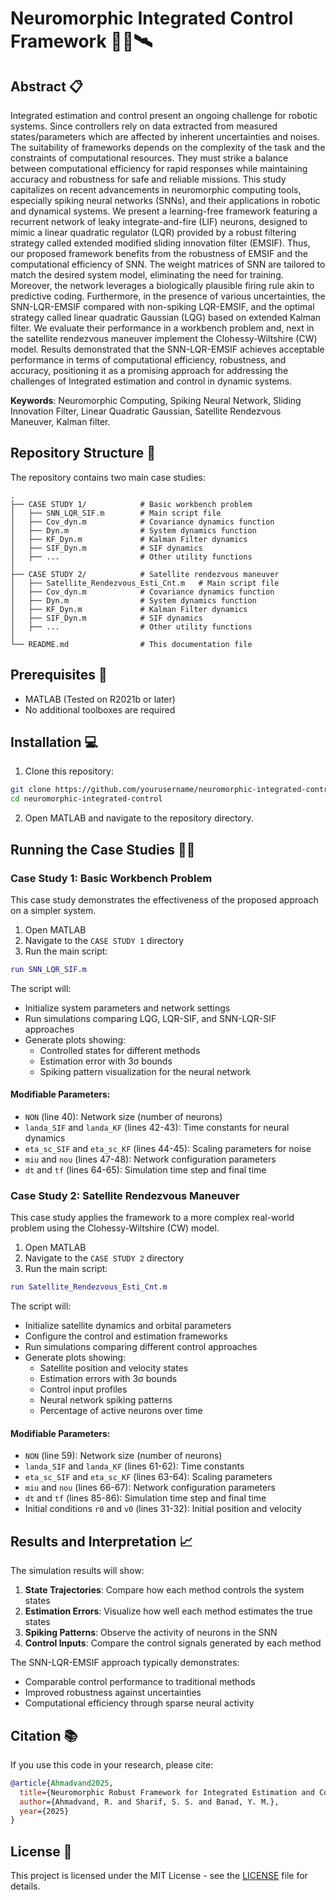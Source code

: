 # Neuromorphic Integrated Control Framework 🧠🔄🛰️

## Abstract 📋

Integrated estimation and control present an ongoing challenge for robotic systems. Since controllers rely on data extracted from measured states/parameters which are affected by inherent uncertainties and noises. The suitability of frameworks depends on the complexity of the task and the constraints of computational resources. They must strike a balance between computational efficiency for rapid responses while maintaining accuracy and robustness for safe and reliable missions. This study capitalizes on recent advancements in neuromorphic computing tools, especially spiking neural networks (SNNs), and their applications in robotic and dynamical systems. We present a learning-free framework featuring a recurrent network of leaky integrate-and-fire (LIF) neurons, designed to mimic a linear quadratic regulator (LQR) provided by a robust filtering strategy called extended modified sliding innovation filter (EMSIF). Thus, our proposed framework benefits from the robustness of EMSIF and the computational efficiency of SNN. The weight matrices of SNN are tailored to match the desired system model, eliminating the need for training. Moreover, the network leverages a biologically plausible firing rule akin to predictive coding. Furthermore, in the presence of various uncertainties, the SNN-LQR-EMSIF compared with non-spiking LQR-EMSIF, and the optimal strategy called linear quadratic Gaussian (LQG) based on extended Kalman filter. We evaluate their performance in a workbench problem and, next in the satellite rendezvous maneuver implement the Clohessy-Wiltshire (CW) model. Results demonstrated that the SNN-LQR-EMSIF achieves acceptable performance in terms of computational efficiency, robustness, and accuracy, positioning it as a promising approach for addressing the challenges of Integrated estimation and control in dynamic systems.

**Keywords**: Neuromorphic Computing, Spiking Neural Network, Sliding Innovation Filter, Linear Quadratic Gaussian, Satellite Rendezvous Maneuver, Kalman filter.

## Repository Structure 📁

The repository contains two main case studies:

```
.
├── CASE STUDY 1/            # Basic workbench problem
│   ├── SNN_LQR_SIF.m        # Main script file
│   ├── Cov_dyn.m            # Covariance dynamics function
│   ├── Dyn.m                # System dynamics function
│   ├── KF_Dyn.m             # Kalman Filter dynamics
│   ├── SIF_Dyn.m            # SIF dynamics
│   ├── ...                  # Other utility functions
│
├── CASE STUDY 2/            # Satellite rendezvous maneuver
│   ├── Satellite_Rendezvous_Esti_Cnt.m   # Main script file
│   ├── Cov_dyn.m            # Covariance dynamics function
│   ├── Dyn.m                # System dynamics function
│   ├── KF_Dyn.m             # Kalman Filter dynamics
│   ├── SIF_Dyn.m            # SIF dynamics
│   ├── ...                  # Other utility functions
│
└── README.md                # This documentation file
```

## Prerequisites 🔧

- MATLAB (Tested on R2021b or later)
- No additional toolboxes are required

## Installation 💻

1. Clone this repository:
```bash
git clone https://github.com/yourusername/neuromorphic-integrated-control.git
cd neuromorphic-integrated-control
```

2. Open MATLAB and navigate to the repository directory.

## Running the Case Studies 🏃‍♀️

### Case Study 1: Basic Workbench Problem

This case study demonstrates the effectiveness of the proposed approach on a simpler system.

1. Open MATLAB
2. Navigate to the `CASE STUDY 1` directory
3. Run the main script:
```matlab
run SNN_LQR_SIF.m
```

The script will:
- Initialize system parameters and network settings
- Run simulations comparing LQG, LQR-SIF, and SNN-LQR-SIF approaches
- Generate plots showing:
  - Controlled states for different methods
  - Estimation error with 3σ bounds
  - Spiking pattern visualization for the neural network

#### Modifiable Parameters:

- `NON` (line 40): Network size (number of neurons)
- `landa_SIF` and `landa_KF` (lines 42-43): Time constants for neural dynamics
- `eta_sc_SIF` and `eta_sc_KF` (lines 44-45): Scaling parameters for noise
- `miu` and `nou` (lines 47-48): Network configuration parameters
- `dt` and `tf` (lines 64-65): Simulation time step and final time

### Case Study 2: Satellite Rendezvous Maneuver

This case study applies the framework to a more complex real-world problem using the Clohessy-Wiltshire (CW) model.

1. Open MATLAB
2. Navigate to the `CASE STUDY 2` directory
3. Run the main script:
```matlab
run Satellite_Rendezvous_Esti_Cnt.m
```

The script will:
- Initialize satellite dynamics and orbital parameters
- Configure the control and estimation frameworks
- Run simulations comparing different control approaches
- Generate plots showing:
  - Satellite position and velocity states
  - Estimation errors with 3σ bounds
  - Control input profiles
  - Neural network spiking patterns
  - Percentage of active neurons over time

#### Modifiable Parameters:

- `NON` (line 59): Network size (number of neurons)
- `landa_SIF` and `landa_KF` (lines 61-62): Time constants 
- `eta_sc_SIF` and `eta_sc_KF` (lines 63-64): Scaling parameters
- `miu` and `nou` (lines 66-67): Network configuration parameters
- `dt` and `tf` (lines 85-86): Simulation time step and final time
- Initial conditions `r0` and `v0` (lines 31-32): Initial position and velocity

## Results and Interpretation 📈

The simulation results will show:

1. **State Trajectories**: Compare how each method controls the system states
2. **Estimation Errors**: Visualize how well each method estimates the true states
3. **Spiking Patterns**: Observe the activity of neurons in the SNN
4. **Control Inputs**: Compare the control signals generated by each method

The SNN-LQR-EMSIF approach typically demonstrates:
- Comparable control performance to traditional methods
- Improved robustness against uncertainties
- Computational efficiency through sparse neural activity

## Citation 📚

If you use this code in your research, please cite:

```bibtex
@article{Ahmadvand2025,
  title={Neuromorphic Robust Framework for Integrated Estimation and Control in Dynamical Systems using Spiking Neural Networks},
  author={Ahmadvand, R. and Sharif, S. S. and Banad, Y. M.},
  year={2025}
}
```

## License 📄

This project is licensed under the MIT License - see the [LICENSE](LICENSE) file for details.

